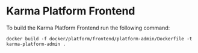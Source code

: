 # Karma Platform Frontend

To build the Karma Platform Frontend run the following command:

```shell
docker build -f docker/platform/frontend/platform-admin/Dockerfile -t karma-platform-admin .
```

